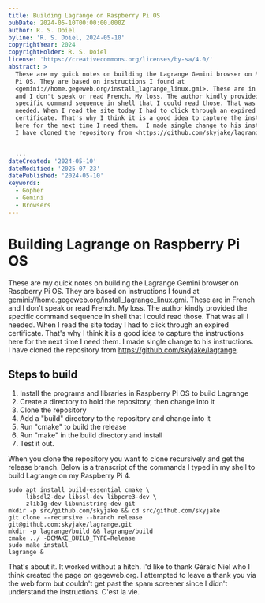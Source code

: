 ```yaml
---
title: Building Lagrange on Raspberry Pi OS
pubDate: 2024-05-10T00:00:00.000Z
author: R. S. Doiel
byline: 'R. S. Doiel, 2024-05-10'
copyrightYear: 2024
copyrightHolder: R. S. Doiel
license: 'https://creativecommons.org/licenses/by-sa/4.0/'
abstract: >
  These are my quick notes on building the Lagrange Gemini browser on Raspberry
  Pi OS. They are based on instructions I found at
  <gemini://home.gegeweb.org/install_lagrange_linux.gmi>. These are in French
  and I don't speak or read French. My loss. The author kindly provided the
  specific command sequence in shell that I could read those. That was all I
  needed. When I read the site today I had to click through an expired
  certificate. That's why I think it is a good idea to capture the instructions
  here for the next time I need them.  I made single change to his instructions.
  I have cloned the repository from <https://github.com/skyjake/lagrange>.


  ...
dateCreated: '2024-05-10'
dateModified: '2025-07-23'
datePublished: '2024-05-10'
keywords:
  - Gopher
  - Gemini
  - Browsers
---
```


# Building Lagrange on Raspberry Pi OS

These are my quick notes on building the Lagrange Gemini browser on Raspberry Pi OS. They are based on instructions I found at <gemini://home.gegeweb.org/install_lagrange_linux.gmi>. These are in French and I don't speak or read French. My loss. The author kindly provided the specific command sequence in shell that I could read those. That was all I needed. When I read the site today I had to click through an expired certificate. That's why I think it is a good idea to capture the instructions here for the next time I need them.  I made single change to his instructions. I have cloned the repository from <https://github.com/skyjake/lagrange>.

## Steps to build

1. Install the programs and libraries in Raspberry Pi OS to build Lagrange
2. Create a directory to hold the repository, then change into it
3. Clone the repository
4. Add a "build" directory to the repository and change into it
5. Run "cmake" to build the release
6. Run "make" in the build directory and install
7. Test it out.

When you clone the repository you want to clone recursively and get the release branch. Below is a transcript of the commands I typed in my shell to build Lagrange on my Raspberry Pi 4.

~~~shell
sudo apt install build-essential cmake \
     libsdl2-dev libssl-dev libpcre3-dev \
     zlib1g-dev libunistring-dev git
mkdir -p src/github.com/skyjake && cd src/github.com/skyjake 
git clone --recursive --branch release git@github.com:skyjake/lagrange.git
mkdir -p lagrange/build && lagrange/build
cmake ../ -DCMAKE_BUILD_TYPE=Release
sudo make install
lagrange &
~~~

That's about it. It worked without a hitch. I'd like to thank Gérald Niel who I think created the page on gegeweb.org. I attempted to leave a thank you via the web form but couldn't get past the spam screener since I didn't understand the instructions. C'est la vie.